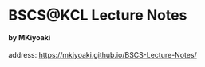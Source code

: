 # BSCS@KCL Lecture Notes 
#### by MKiyoaki

address: https://mkiyoaki.github.io/BSCS-Lecture-Notes/
